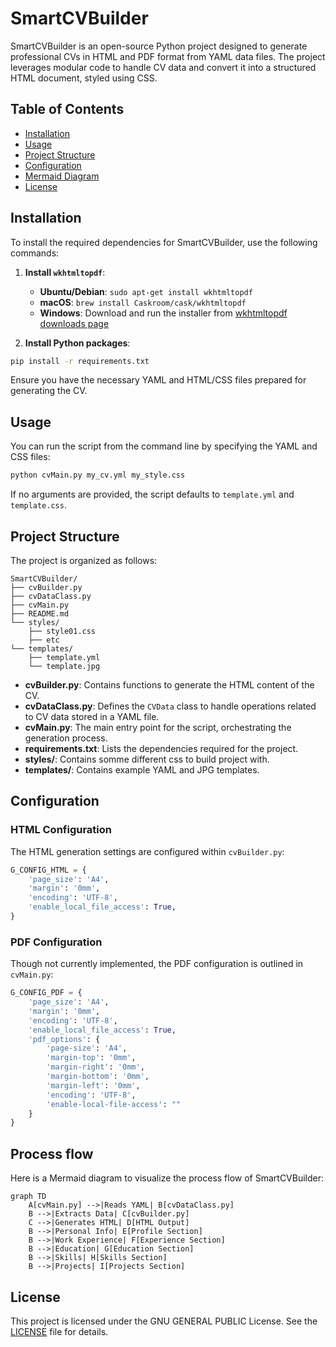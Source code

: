 # SmartCVBuilder

SmartCVBuilder is an open-source Python project designed to generate professional CVs in HTML and PDF format from YAML data files. The project leverages modular code to handle CV data and convert it into a structured HTML document, styled using CSS.

## Table of Contents

- [Installation](#installation)
- [Usage](#usage)
- [Project Structure](#project-structure)
- [Configuration](#configuration)
- [Mermaid Diagram](#process-flow)
- [License](#license)


## Installation

To install the required dependencies for SmartCVBuilder, use the following commands:

1. **Install `wkhtmltopdf`**:
   - **Ubuntu/Debian**: `sudo apt-get install wkhtmltopdf`
   - **macOS**: `brew install Caskroom/cask/wkhtmltopdf`
   - **Windows**: Download and run the installer from [wkhtmltopdf downloads page](https://wkhtmltopdf.org/downloads.html)

2. **Install Python packages**:

```bash
pip install -r requirements.txt
```

Ensure you have the necessary YAML and HTML/CSS files prepared for generating the CV.

## Usage

You can run the script from the command line by specifying the YAML and CSS files:

```bash
python cvMain.py my_cv.yml my_style.css
```

If no arguments are provided, the script defaults to `template.yml` and `template.css`.

## Project Structure

The project is organized as follows:

```plaintext
SmartCVBuilder/
├── cvBuilder.py
├── cvDataClass.py
├── cvMain.py
├── README.md
└── styles/
    ├── style01.css
    ├── etc
└── templates/
    ├── template.yml
    └── template.jpg
```

- **cvBuilder.py**: Contains functions to generate the HTML content of the CV.
- **cvDataClass.py**: Defines the `CVData` class to handle operations related to CV data stored in a YAML file.
- **cvMain.py**: The main entry point for the script, orchestrating the generation process.
- **requirements.txt**: Lists the dependencies required for the project.
- **styles/**: Contains somme different css to build project with.
- **templates/**: Contains example YAML and JPG templates.

## Configuration

### HTML Configuration

The HTML generation settings are configured within `cvBuilder.py`:

```python
G_CONFIG_HTML = {
    'page_size': 'A4',
    'margin': '0mm',
    'encoding': 'UTF-8',
    'enable_local_file_access': True,
}
```

### PDF Configuration

Though not currently implemented, the PDF configuration is outlined in `cvMain.py`:

```python
G_CONFIG_PDF = {
    'page_size': 'A4',
    'margin': '0mm',
    'encoding': 'UTF-8',
    'enable_local_file_access': True,
    'pdf_options': {
        'page-size': 'A4',
        'margin-top': '0mm',
        'margin-right': '0mm',
        'margin-bottom': '0mm',
        'margin-left': '0mm',
        'encoding': 'UTF-8',
        'enable-local-file-access': ""
    }
}
```

## Process flow 

Here is a Mermaid diagram to visualize the process flow of SmartCVBuilder:

```mermaid
graph TD
    A[cvMain.py] -->|Reads YAML| B[cvDataClass.py]
    B -->|Extracts Data| C[cvBuilder.py]
    C -->|Generates HTML| D[HTML Output]
    B -->|Personal Info| E[Profile Section]
    B -->|Work Experience| F[Experience Section]
    B -->|Education| G[Education Section]
    B -->|Skills| H[Skills Section]
    B -->|Projects| I[Projects Section]
```

## License

This project is licensed under the GNU GENERAL PUBLIC License. See the [LICENSE](LICENSE) file for details.